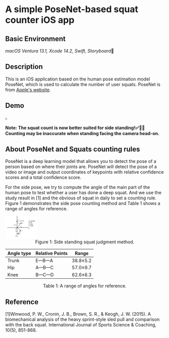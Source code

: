 # A simple PoseNet-based squat counter iOS app
## Basic Environment

*macOS Ventura 13.1, Xcode 14.2, Swift, Storyboard*🤖

## Description

This is an iOS application based on the human pose estimation model PoseNet, which is used to calculate the number of user squats. PoseNet is from [Apple's website](https://developer.apple.com/machine-learning/models/).

## Demo

<img src="./img/squat_side.gif" style="zoom:35%;">

**Note: The squat count is now better suited for side standing!✅🚶‍♀️ Counting may be inaccurate when standing facing the camera head-on.**


## About PoseNet and Squats counting rules

PoseNet is a deep learning model that allows you to detect the pose of a person based on where their joints are. PoseNet will detect the pose of a video or image and output coordinates of keypoints with relative confidence scores and a total confidence score.

For the side pose, we try to compute the angle of the main part of the human pose to test whether a user has done a deep squat. And we use the study result in [1] and the obvious of squat in daily to set a counting rule. Figure 1 demonstrates the side pose counting method and Table 1 shows a range of angles for reference.

<img src="https://github.com/vv123infinity/SquatCounter/blob/main/img/side.png" style="zoom: 25%;" >
<center>Figure 1: Side standing squat judgment method.</center>

| Angle type | Relative Points | Range    |
| ---------- | --------------- | -------- |
| Trunk      | E—B—A           | 38.8±5.2 |
| Hip        | A—B—C           | 57.0±9.7 |
| Knee       | B—C—D           | 62.6±6.3 |

<center>Table 1: A range of angles for reference.</center>


## Reference

[1]Winwood, P. W., Cronin, J. B., Brown, S. R., & Keogh, J. W. (2015). A biomechanical analysis of the heavy sprint-style sled pull and comparison with the back squat. International Journal of Sports Science & Coaching, 10(5), 851-868.




